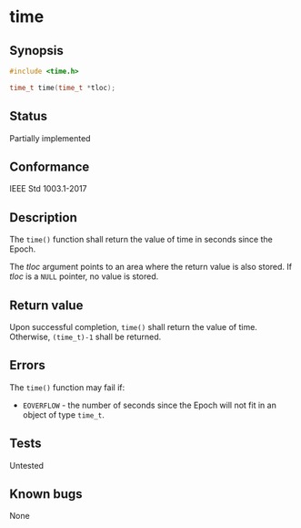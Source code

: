 # time

## Synopsis

```c
#include <time.h>

time_t time(time_t *tloc);
```

## Status

Partially implemented

## Conformance

IEEE Std 1003.1-2017

## Description

The `time()` function shall return the value of time in seconds since the Epoch.

The _tloc_ argument points to an area where the return value is also stored. If _tloc_ is a `NULL` pointer, no value is
stored.

## Return value

Upon successful completion, `time()` shall return the value of time. Otherwise, `(time_t)-1` shall be returned.

## Errors

The `time()` function may fail if:

* `EOVERFLOW` - the number of seconds since the Epoch will not fit in an object of type `time_t`.

## Tests

Untested

## Known bugs

None
